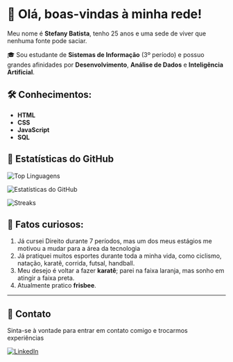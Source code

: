 # 👋 Olá, boas-vindas à minha rede!

Meu nome é **Stefany Batista**, tenho 25 anos e uma sede de viver que nenhuma fonte pode saciar.

🎓 Sou estudante de **Sistemas de Informação** (3º período) e possuo grandes afinidades por **Desenvolvimento**, **Análise de Dados** e **Inteligência Artificial**.


## 🛠️ Conhecimentos:
- **HTML**
- **CSS**
- **JavaScript**
- **SQL**
  
## 🚀 Estatísticas do GitHub

![Top Linguagens](https://github-readme-stats.vercel.app/api/top-langs/?username=Fanaste&layout=compact&theme=radical)

![Estatísticas do GitHub](https://github-readme-stats.vercel.app/api?username=Fanaste&theme=radical&show_icons=true&hide=stars,prs,issues,contribs)

![Streaks](https://github-readme-streak-stats.herokuapp.com/?user=Fanaste&theme=radical)


## 🌟 Fatos curiosos:
1. Já cursei Direito durante 7 períodos, mas um dos meus estágios me motivou a mudar para a área da tecnologia
2. Já pratiquei muitos esportes durante toda a minha vida, como ciclismo, natação, karatê, corrida, futsal, handball.
3. Meu desejo é voltar a fazer **karatê**; parei na faixa laranja, mas sonho em atingir a faixa preta.
4. Atualmente pratico **frisbee**.

---



## 📱 **Contato**  
Sinta-se à vontade para entrar em contato comigo e trocarmos experiências

[![LinkedIn](https://img.shields.io/badge/LinkedIn-Perfil-blue?logo=linkedin)](https://www.linkedin.com/in/stefanybrauns)
